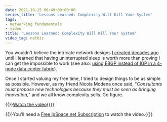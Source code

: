 ```yaml
---
date: 2021-10-15 06:49:00+00:00
series_title: 'Lessons Learned: Complexity Will Kill Your System'
tags:
- networking fundamentals
- video
title: 'Lessons Learned: Complexity Will Kill Your System'
video_tag: netbiz
---
```

You wouldn't believe the intricate network designs [I created decades ago](https://blog.ipspace.net/2013/08/temper-your-macgyver-streak.html) until I learned that having uninterrupted sleep is worth more than proving I can get the impossible to work (see also: [using EBGP instead of IGP in a 4-node data center fabric](https://blog.ipspace.net/2017/11/bgp-as-better-igp-when-and-where.html)). 

Once I started valuing my free time, I tried to design things to be as simple as possible. However, as my friend Nicola Modena once said, "*Consultants must propose new technologies because they must be seen as bringing innovation,*" and we all know complexity sells. Go figure.

{{<jump>}}[Watch the video](https://my.ipspace.net/bin/get/NetBiz/L3%20-%20Complexity%20Will%20Kill%20You.mp4?doccode=NetBiz){{</jump>}}

{{<note free>}}You'll need a [Free ipSpace.net Subscription](https://www.ipspace.net/Subscription/Free) to watch the video.{{</note>}}
